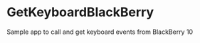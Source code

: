 GetKeyboardBlackBerry
=====================

Sample app to call and get keyboard events from BlackBerry 10
